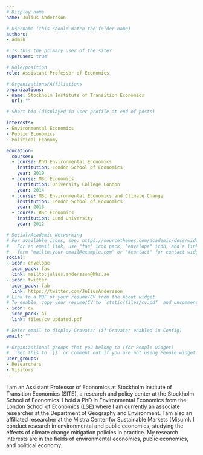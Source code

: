 ```yaml
---
# Display name
name: Julius Andersson

# Username (this should match the folder name)
authors:
- admin

# Is this the primary user of the site?
superuser: true

# Role/position
role: Assistant Professor of Economics 

# Organizations/Affiliations
organizations:
- name: Stockholm Institute of Transition Economics
  url: ""

# Short bio (displayed in user profile at end of posts)

interests:
- Environmental Economics
- Public Economics
- Political Economy

education:
  courses:
  - course: PhD Environmental Economics
    institution: London School of Economics
    year: 2019
  - course: MSc Economics 
    institution: University College London 
    year: 2014
  - course: MSc Environmental Economics and Climate Change
    institution: London School of Economics
    year: 2013
  - course: BSc Economics
    institution: Lund University
    year: 2012

# Social/Academic Networking
# For available icons, see: https://sourcethemes.com/academic/docs/widgets/#icons
#   For an email link, use "fas" icon pack, "envelope" icon, and a link in the
#   form "mailto:your-email@example.com" or "#contact" for contact widget.
social:
- icon: envelope
  icon_pack: fas
  link: mailto:julius.andersson@hhs.se
- icon: twitter
  icon_pack: fab
  link: https://twitter.com/JuIiusAndersson
# Link to a PDF of your resume/CV from the About widget.
# To enable, copy your resume/CV to `static/files/cv.pdf` and uncomment the lines below.  
- icon: cv
  icon_pack: ai
  link: files/cv_updated.pdf 

# Enter email to display Gravatar (if Gravatar enabled in Config)
email: ""
  
# Organizational groups that you belong to (for People widget)
#   Set this to `[]` or comment out if you are not using People widget.  
user_groups:
- Researchers
- Visitors
---
```


I am an Assistant Professor of Economics at Stockholm Institute of Transition Economics (SITE), a research and policy center at the Stockholm School of Economics. I hold a PhD in Environmental Economics from the London School of Economics (LSE) where I am currently an associate researcher at the Department of Geography and Environment. I am also an affiliated researcher at the Mistra Center for Sustainable Markets (Misum). I conduct research in environmental and public economics, studying the effects of climate change mitigation policies in practice. My research interests are in the fields of environmental economics, public economics, and political economy.



